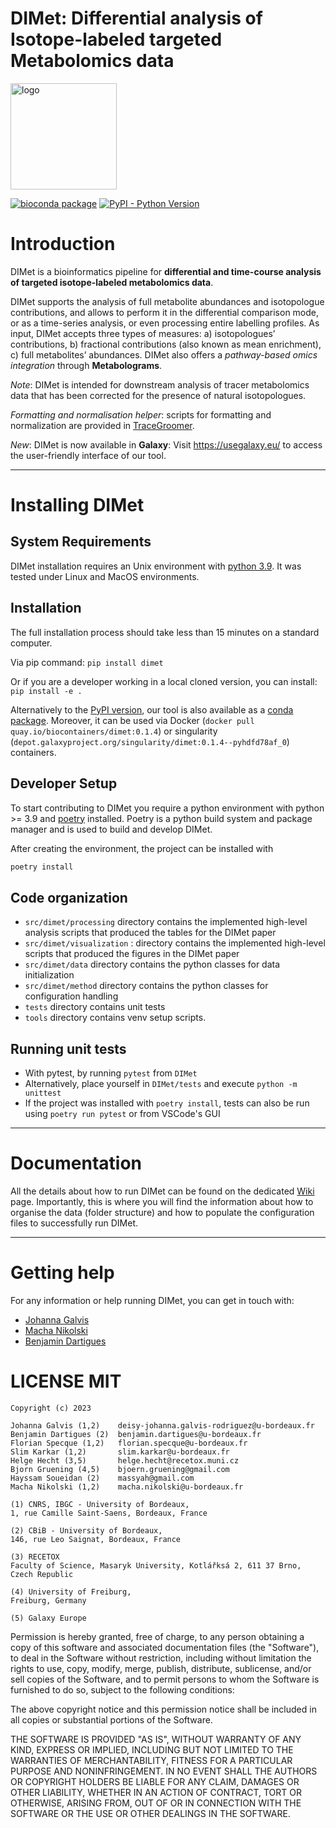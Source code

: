 DIMet: Differential analysis of Isotope-labeled targeted Metabolomics data
===

<img src="https://raw.githubusercontent.com/cbib/DIMet/main/img/logo_opt_4_big.png" alt="logo" width="170"/>

[![bioconda package](https://img.shields.io/conda/v/bioconda/DIMet)](https://anaconda.org/bioconda/DIMet)
[![PyPI - Python Version](https://img.shields.io/pypi/v/DIMet)](https://pypi.org/project/DIMet/)

# Introduction

DIMet is a bioinformatics pipeline for **differential and time-course analysis of targeted isotope-labeled metabolomics data**.

DIMet supports the analysis of full metabolite abundances and isotopologue contributions, 
and allows to perform it in the differential comparison mode, or as a time-series analysis, or even processing entire labelling profiles.
As input, DIMet accepts three types of measures: a) isotopologues’ contributions, b) fractional contributions (also known as mean enrichment), c) full metabolites’ abundances. 
DIMet also offers a _pathway-based omics integration_ through **Metabolograms**.

_Note_: DIMet is intended for downstream analysis of tracer metabolomics data that has been corrected for the presence of natural isotopologues. 

_Formatting and normalisation helper_: scripts for formatting and normalization are provided in [TraceGroomer](https://github.com/cbib/TraceGroomer).

_New_: DIMet is now available in **Galaxy**: Visit https://usegalaxy.eu/ to access the user-friendly interface of our tool.

--------

# Installing DIMet 

## System Requirements
DIMet installation requires an Unix environment with [python 3.9](http://www.python.org/). 
It was tested under Linux and MacOS environments.


## Installation 

The full installation process should take less than 15 minutes on a standard computer.

Via pip command:
`pip install dimet`

Or if you are a developer working in a local cloned version, you can install:
`pip install -e .`


Alternatively to the [PyPI version](https://pypi.org/project/DIMet/), our tool is also available as a [conda package](https://bioconda.github.io/recipes/dimet/README.html). Moreover, it can be used via Docker (`docker pull quay.io/biocontainers/dimet:0.1.4`) or singularity (`depot.galaxyproject.org/singularity/dimet:0.1.4--pyhdfd78af_0`) containers. 

## Developer Setup

To start contributing to DIMet you require a python environment with python >= 3.9 and [poetry](https://python-poetry.org/docs/) installed.
Poetry is a python build system and package manager and is used to build and develop DIMet.

After creating the environment, the project can be installed with
```bash
poetry install
```

## Code organization

* `src/dimet/processing` directory contains the implemented high-level analysis scripts that produced the tables for the DIMet paper
* `src/dimet/visualization` : directory contains the implemented high-level scripts that produced the figures in the DIMet paper
* `src/dimet/data` directory contains the python classes for data initialization  
* `src/dimet/method` directory contains the python classes for configuration handling
* `tests` directory contains unit tests
* `tools` directory contains venv setup scripts.


## Running unit tests 

* With pytest, by running `pytest` from `DIMet`
* Alternatively, place yourself in `DIMet/tests` and execute `python -m unittest` 
* If the project was installed with `poetry install`, tests can also be run using `poetry run pytest` or from VSCode's GUI

-----------------------------------------------------------------------------------------------

# Documentation

All the details about how to run DIMet can be found on the dedicated [Wiki](https://github.com/cbib/DIMet/wiki) page. 
Importantly, this is where you will find the information about how to organise the data (folder structure) and how to populate the configuration files to successfully run DIMet. 

-----------------------------------------------
  
# Getting help

For any information or help running DIMet, you can get in touch with: 

* [Johanna Galvis](mailto:deisy-johanna.galvis-rodriguez[AT]u-bordeaux.fr)
* [Macha Nikolski](mailto:macha.nikolski[AT]u-bordeaux.fr)
* [Benjamin Dartigues](mailto:benjamin.dartigues[AT]u-bordeaux.fr)

# LICENSE MIT

    Copyright (c) 2023 
    
    Johanna Galvis (1,2)    deisy-johanna.galvis-rodriguez@u-bordeaux.fr
    Benjamin Dartigues (2)	benjamin.dartigues@u-bordeaux.fr
    Florian Specque (1,2)   florian.specque@u-bordeaux.fr
    Slim Karkar (1,2)       slim.karkar@u-bordeaux.fr
    Helge Hecht (3,5)       helge.hecht@recetox.muni.cz
    Bjorn Gruening (4,5)    bjoern.gruening@gmail.com
    Hayssam Soueidan (2)    massyah@gmail.com
    Macha Nikolski (1,2)    macha.nikolski@u-bordeaux.fr
    
    (1) CNRS, IBGC - University of Bordeaux,
    1, rue Camille Saint-Saens, Bordeaux, France

    (2) CBiB - University of Bordeaux,
    146, rue Leo Saignat, Bordeaux, France

    (3) RECETOX
    Faculty of Science, Masaryk University, Kotlářksá 2, 611 37 Brno, Czech Republic
    
    (4) University of Freiburg, 
    Freiburg, Germany
    
    (5) Galaxy Europe
    
Permission is hereby granted, free of charge, to any person obtaining a copy of this software and associated documentation files (the "Software"), to deal in the Software without restriction, including without limitation the rights to use, copy, modify, merge, publish, distribute, sublicense, and/or sell copies of the Software, and to permit persons to whom the Software is furnished to do so, subject to the following conditions:

The above copyright notice and this permission notice shall be included in all copies or substantial portions of the Software.

THE SOFTWARE IS PROVIDED "AS IS", WITHOUT WARRANTY OF ANY KIND, EXPRESS OR IMPLIED, INCLUDING BUT NOT LIMITED TO THE WARRANTIES OF MERCHANTABILITY, FITNESS FOR A PARTICULAR PURPOSE AND NONINFRINGEMENT. IN NO EVENT SHALL THE AUTHORS OR COPYRIGHT HOLDERS BE LIABLE FOR ANY CLAIM, DAMAGES OR OTHER LIABILITY, WHETHER IN AN ACTION OF CONTRACT, TORT OR OTHERWISE, ARISING FROM, OUT OF OR IN CONNECTION WITH THE SOFTWARE OR THE USE OR OTHER DEALINGS IN THE SOFTWARE.
